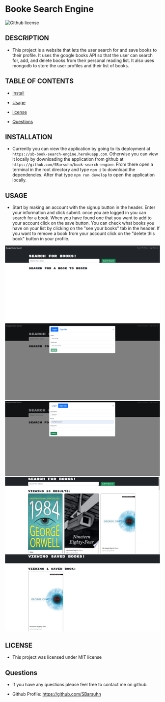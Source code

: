 # Booke Search Engine
![Github license](https://img.shields.io/badge/license-MIT-blue.svg)


## DESCRIPTION

- This project is a website that lets the user search for and save books to their profile. It uses the google books API so that the user can search for, add, and delete books from their personal reading list. It also uses mongodb to store the user profiles and their list of books.


## TABLE OF CONTENTS


* [Install](#install)

* [Usage](#usage)

* [license](#license)

* [Questions](#questions)


## INSTALLATION

- Currently you can view the application by going to its deployment at `https://sb-book-search-engine.herokuapp.com`. Otherwise you can view it locally by downloading the application from github at `https://github.com/SBarsuhn/book-search-engine`. From there open a terminal in the root directory and type `npm i` to download the dependencies. After that type `npm run develop` to open the application locally.


## USAGE

- Start by making an account with the signup button in the header. Enter your information and click submit. once you are logged in you can search for a book. When you have found one that you want to add to your account click on the save button. You can check what books you have on your list by clicking on the "see your books" tab in the header. If you want to remove a book from your account click on the "delete this book" button in your profile.

![Homepage](./images/main.png)
![Login](./images/login.png)
![Signup](./images/signup.png)
![Search](./images/search.png)
![Profile](./images/profile.png)

## LICENSE

- This project was licensed under MIT license


## Questions

- If you have any questions please feel free to contact me on github.

- Github Profile: https://github.com/SBarsuhn
